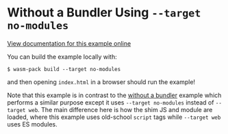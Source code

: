 # Without a Bundler Using `--target no-modules`

[View documentation for this example online][dox]

[dox]: https://wasm-bindgen.github.io/wasm-bindgen/examples/without-a-bundler.html#using-the-older---target-no-modules

You can build the example locally with:

```
$ wasm-pack build --target no-modules
```

and then opening `index.html` in a browser should run the example!

Note that this example is in contrast to the [without a bundler][wab] example
which performs a similar purpose except it uses `--target no-modules` instead of
`--target web`. The main difference here is how the shim JS and module are
loaded, where this example uses old-school `script` tags while `--target web`
uses ES modules.

[wab]: https://github.com/wasm-bindgen/wasm-bindgen/tree/master/examples/without-a-bundler
